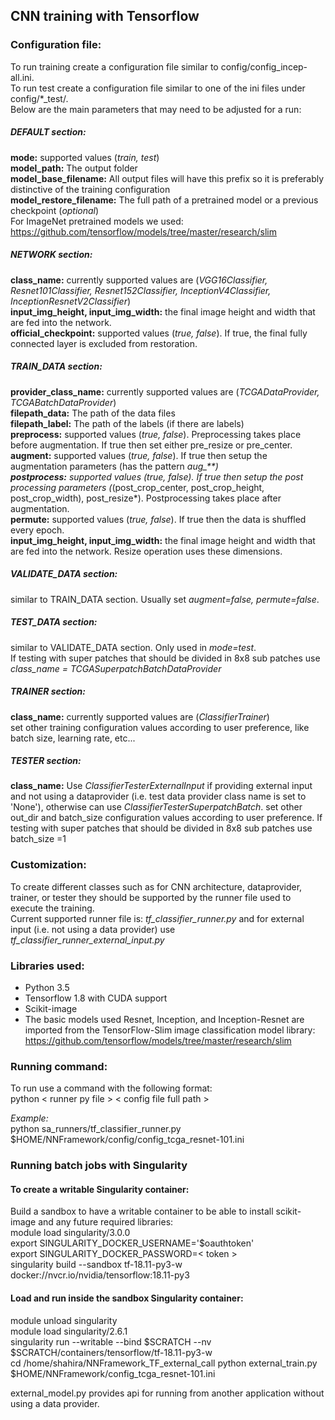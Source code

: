 
## CNN training with Tensorflow

### Configuration file:  
To run training create a configuration file similar to config/config_incep-all.ini.  
To run test create a configuration file similar to one of the ini files under config/*_test/.  
Below are the main parameters that may need to be adjusted for a run:  

##### DEFAULT section:
**mode:** supported values (*train, test*)  
**model_path:** The output folder  
**model_base_filename:** All output files will have this prefix so it is preferably distinctive of the training configuration  
**model_restore_filename:** The full path of a pretrained model or a previous checkpoint (*optional*)  
For ImageNet pretrained models we used:  https://github.com/tensorflow/models/tree/master/research/slim

##### NETWORK section:
**class_name:** currently supported values are (*VGG16Classifier, Resnet101Classifier, Resnet152Classifier, InceptionV4Classifier, InceptionResnetV2Classifier*)  
**input_img_height, input_img_width:** the final image height and width that are fed into the network.  
**official_checkpoint:** supported values (*true, false*). If true, the final fully connected layer is excluded from restoration.  

##### TRAIN_DATA section:
**provider_class_name:** currently supported values are (*TCGADataProvider, TCGABatchDataProvider*)  
**filepath_data:** The path of the data files  
**filepath_label:** The path of the labels (if there are labels)   
**preprocess:** supported values (*true, false*). Preprocessing takes place before augmentation. If true then set either pre_resize or pre_center.  
**augment:** supported values (*true, false*). If true then setup the augmentation parameters (has the pattern *aug_**)  
**postprocess:** supported values (*true, false*). If true then setup the post processing parameters (*(post_crop_center, post_crop_height, post_crop_width), post_resize*).  Postprocessing takes place after augmentation.  
**permute:** supported values (*true, false*). If true then the data is shuffled every epoch.  
**input_img_height, input_img_width:** the final image height and width that are fed into the network. Resize operation uses these dimensions.  

##### VALIDATE_DATA section:
similar to TRAIN_DATA section. Usually set *augment=false, permute=false*.  

##### TEST_DATA section:
similar to VALIDATE_DATA section. Only used in *mode=test*.  
If testing with super patches that should be divided in 8x8 sub patches use *class_name = TCGASuperpatchBatchDataProvider*

##### TRAINER section:
**class_name:**  currently supported values are (*ClassifierTrainer*)  
set other training configuration values according to user preference, like batch size, learning rate, etc...  

##### TESTER section:
**class_name:**  Use *ClassifierTesterExternalInput* if providing external input and not using a dataprovider (i.e. test data provider class name is set to 'None'), otherwise can use *ClassifierTesterSuperpatchBatch*.
set other out_dir and batch_size  configuration values according to user preference. If testing with super patches that should be divided in 8x8 sub patches use batch_size =1

### Customization:
To create different classes such as for CNN architecture, dataprovider, trainer, or tester they should be supported by the runner file used to execute the training.  
Current supported runner file is: *tf_classifier_runner.py*   and for external input (i.e. not using a data provider) use *tf_classifier_runner_external_input.py*

### Libraries used:
* Python 3.5 
* Tensorflow 1.8 with CUDA support
* Scikit-image
* The basic models used Resnet, Inception, and Inception-Resnet are imported from the TensorFlow-Slim image classification model library: https://github.com/tensorflow/models/tree/master/research/slim


### Running command:
To run use a command with the following format:  
python < runner py file > < config file full path >  

*Example:*  
python sa_runners/tf_classifier_runner.py $HOME/NNFramework/config/config_tcga_resnet-101.ini  



### Running batch jobs with Singularity  
#### To create a writable Singularity container:  
Build a sandbox to have a writable container to be able to install scikit-image and any future required libraries:  
module load singularity/3.0.0  
export SINGULARITY_DOCKER_USERNAME='$oauthtoken'  
export SINGULARITY_DOCKER_PASSWORD=< token >  
singularity build --sandbox tf-18.11-py3-w docker://nvcr.io/nvidia/tensorflow:18.11-py3  
  
#### Load and run inside the sandbox Singularity container:  
module unload singularity  
module load singularity/2.6.1  
singularity run --writable  --bind $SCRATCH --nv $SCRATCH/containers/tensorflow/tf-18.11-py3-w  
cd /home/shahira/NNFramework_TF_external_call 
python external_train.py $HOME/NNFramework/config_tcga_resnet-101.ini

external_model.py provides api for running from another application without using a data provider.
  

  


